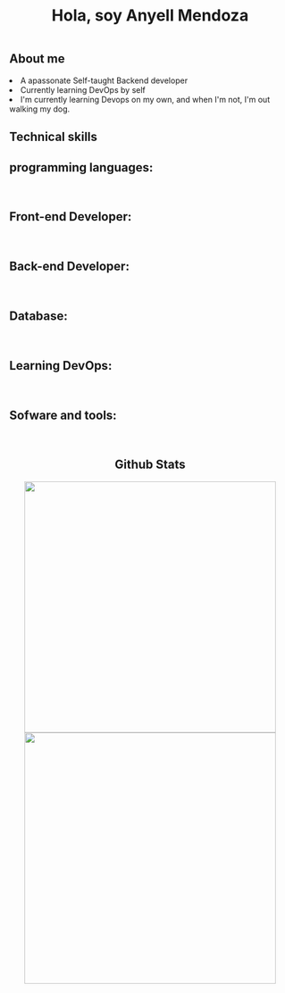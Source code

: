 <div class="nombre">
    <h1 align="center">Hola, soy Anyell Mendoza</h1>
</div>

<div class="imagenes-redes" align="center" margin="top:100" >


<a href="https://www.linkedin.com/in/anyellmendoza/">
    <img src="https://img.shields.io/badge/Anyell-Linkedin-blue" alt="">
</a>
</div>

<div class="aboutme" flex="column">
<h2>About me</h2>
    
<li> A apassonate Self-taught Backend developer </li>
<li> Currently learning DevOps by self </li>
<li>I'm currently learning Devops on my own, and when I'm not, I'm out walking my dog.</li>

<div class="habilidades_tecnicas">
    <h2>Technical skills</h2>
        <h2>programming languages:</h2>
            <img src="https://img.shields.io/badge/python-3670A0?style=for-the-badge&logo=python&logoColor=ffdd54" alt="">
            <img src="https://img.shields.io/badge/javascript-%23323330.svg?style=for-the-badge&logo=javascript&logoColor=%23F7DF1E" alt="">
    <h2>Front-end Developer:</h2>
        <img src="https://img.shields.io/badge/html5-%23E34F26.svg?style=for-the-badge&logo=html5&logoColor=white" alt="">
        <img src="https://img.shields.io/badge/css3-%231572B6.svg?style=for-the-badge&logo=css3&logoColor=white" alt="">
        <img src="https://img.shields.io/badge/vuejs-%2335495e.svg?style=for-the-badge&logo=vuedotjs&logoColor=%234FC08D" alt="">
        <img src="https://img.shields.io/badge/Next-black?style=for-the-badge&logo=next.js&logoColor=white" alt="">
        <img src="https://img.shields.io/badge/react-%2320232a.svg?style=for-the-badge&logo=react&logoColor=%2361DAFB" alt="">
        <img src="https://img.shields.io/badge/bootstrap-%238511FA.svg?style=for-the-badge&logo=bootstrap&logoColor=white" alt="">
        <img src="https://img.shields.io/badge/tailwindcss-%2338B2AC.svg?style=for-the-badge&logo=tailwind-css&logoColor=white" alt="">
    <h2>Back-end Developer:</h2>
        <img src="https://img.shields.io/badge/flask-%23000.svg?style=for-the-badge&logo=flask&logoColor=white" alt="">
        <img src="https://img.shields.io/badge/django-%23092E20.svg?style=for-the-badge&logo=django&logoColor=white " alt="">
        <img src="https://img.shields.io/badge/DJANGO-REST-ff1709?style=for-the-badge&logo=django&logoColor=white&color=ff1709&labelColor=gray" alt="">
    <h2>Database:</h2>
        <img src="https://img.shields.io/badge/postgres-%23316192.svg?style=for-the-badge&logo=postgresql&logoColor=white" alt="">
        <img src="https://img.shields.io/badge/mysql-%2300f.svg?style=for-the-badge&logo=mysql&logoColor=white" alt="">
    <h2>Learning DevOps:</h2>
        <img src="https://img.shields.io/badge/docker-%230db7ed.svg?style=for-the-badge&logo=docker&logoColor=white" alt="">
        <img src="https://img.shields.io/badge/kubernetes-%23326ce5.svg?style=for-the-badge&logo=kubernetes&logoColor=white" alt="">
        <img src="https://img.shields.io/badge/jenkins-%232C5263.svg?style=for-the-badge&logo=jenkins&logoColor=white" alt="">
        <img src="https://img.shields.io/badge/Prometheus-E6522C?style=for-the-badge&logo=Prometheus&logoColor=white" alt="">
    <h2>Sofware and tools:</h2>
        <img src="https://img.shields.io/badge/github-%23121011.svg?style=for-the-badge&logo=github&logoColor=white" alt="">
        <img src="https://img.shields.io/badge/Visual%20Studio%20Code-0078d7.svg?style=for-the-badge&logo=visual-studio-code&logoColor=white" alt="">
        <img src="https://img.shields.io/badge/Linux-FCC624?style=for-the-badge&logo=linux&logoColor=black" alt="">
</div>


<div align="center">
<h2>Github Stats</h2>
<a href="https://github.com/Anismelow/">
  <img src="https://github-readme-stats.vercel.app/api?username=anismelow&include_all_commits=true&count_private=true&show_icons=true&line_height=20&title_color=7A7ADB&icon_color=2234AE&text_color=D3D3D3&bg_color=0,000000,130F40" width="450"/>
  <img src="https://github-readme-stats.vercel.app/api/top-langs?username=anismelow&show_icons=true&locale=en&layout=compact&line_height=20&title_color=7A7ADB&icon_color=2234AE&text_color=D3D3D3&bg_color=0,000000,130F40" width="450" />
</a>
</div>
